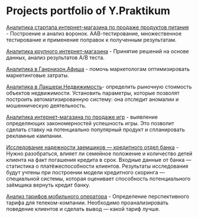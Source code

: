 # Projects portfolio of Y.Praktikum

[Аналитика стартапа интернет-магазина по продаже продуктов питания](https://nbviewer.jupyter.org/github/bayk0v/Y.Praktikum/blob/master/funel-sborka-2.ipynb) - Построение и анализ воронок. ААВ-тестирование, множественное тестирование и применение поправок к полученным результатам.

[Аналитика крупного интернет-магазина](https://nbviewer.jupyter.org/github/bayk0v/Y.Praktikum/blob/master/abtest_final.ipynb) - Принятие решений на основе данных,  анализ результатов A/B теста.
 
[Аналитика в Ганрнизон.Афиша](https://nbviewer.jupyter.org/github/bayk0v/Y.Praktikum/blob/master/ltv_02.ipynb) - помочь маркетологам оптимизировать маркетинговые затраты.

[Аналитика в Лакшери.Недвижимость](https://nbviewer.jupyter.org/github/bayk0v/Y.Praktikum/blob/master/rooms.ipynb)- определить рыночную стоимость объектов недвижимости. Установить параметры, которые позволят построить автоматизированную систему: она отследит аномалии и мошенническую деятельность.

[Аналитика интернет-магазина по продаже игр](https://nbviewer.jupyter.org/github/bayk0v/Y.Praktikum/blob/master/sborka_1.ipynb) - выявление определяющих закономерностей успешность игры. Это позволит сделать ставку на потенциально популярный продукт и спланировать рекламные кампании.

[Исследование надежности заемщиков — кредитного отдел банка](https://nbviewer.jupyter.org/github/bayk0v/Y.Praktikum/blob/master/scoring.ipynb) - Нужно разобраться, влияет ли семейное положение и количество детей клиента на факт погашения кредита в срок. Входные данные от банка — статистика о платёжеспособности клиентов. Результаты исследования будут учтены при построении модели кредитного скоринга — специальной системы, которая оценивает способность потенциального заёмщика вернуть кредит банку. 

[Анализ тарифов мобильного оператора](https://nbviewer.jupyter.org/github/bayk0v/Y.Praktikum/blob/master/megalain.ipynb) - Определение перспективного тарифа для телеком-компании. Необходимо проанализировать поведение клиентов и сделать вывод — какой тариф лучше.
